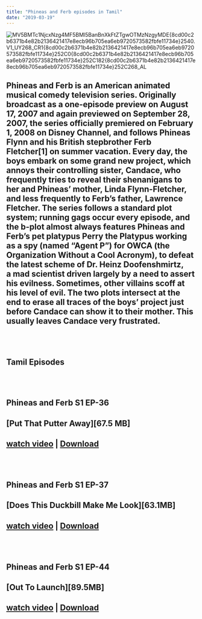 ```yaml
---
title: "Phineas and Ferb episodes in Tamil"
date: "2019-03-19"
---
```


![MV5BMTc1NjcxNzg4MF5BMl5BanBnXkFtZTgwOTMzNzgyMDE{8cd00c2b6371b4e82b2136421417e8ecb96b705ea6eb9720573582fbfe11734e}2540._V1_UY268_CR1{8cd00c2b6371b4e82b2136421417e8ecb96b705ea6eb9720573582fbfe11734e}252C0{8cd00c2b6371b4e82b2136421417e8ecb96b705ea6eb9720573582fbfe11734e}252C182{8cd00c2b6371b4e82b2136421417e8ecb96b705ea6eb9720573582fbfe11734e}252C268_AL_](https://3.bp.blogspot.com/-3Yxai17J5F0/WtIbptxvZ4I/AAAAAAAAA0c/vOfrk8UlAQw6UlPLQBQ6MHTc8hH6pXl5wCLcBGAs/s320/MV5BMTc1NjcxNzg4MF5BMl5BanBnXkFtZTgwOTMzNzgyMDE{8cd00c2b6371b4e82b2136421417e8ecb96b705ea6eb9720573582fbfe11734e}2540._V1_UY268_CR1{8cd00c2b6371b4e82b2136421417e8ecb96b705ea6eb9720573582fbfe11734e}252C0{8cd00c2b6371b4e82b2136421417e8ecb96b705ea6eb9720573582fbfe11734e}252C182{8cd00c2b6371b4e82b2136421417e8ecb96b705ea6eb9720573582fbfe11734e}252C268_AL_.jpg "MV5BMTc1NjcxNzg4MF5BMl5BanBnXkFtZTgwOTMzNzgyMDE{8cd00c2b6371b4e82b2136421417e8ecb96b705ea6eb9720573582fbfe11734e}2540._V1_UY268_CR1{8cd00c2b6371b4e82b2136421417e8ecb96b705ea6eb9720573582fbfe11734e}252C0{8cd00c2b6371b4e82b2136421417e8ecb96b705ea6eb9720573582fbfe11734e}252C182{8cd00c2b6371b4e82b2136421417e8ecb96b705ea6eb9720573582fbfe11734e}252C268_AL_")

## Phineas and Ferb is an American animated musical comedy television series. Originally broadcast as a one-episode preview on August 17, 2007 and again previewed on September 28, 2007, the series officially premiered on February 1, 2008 on Disney Channel, and follows Phineas Flynn and his British stepbrother Ferb Fletcher\[1\] on summer vacation. Every day, the boys embark on some grand new project, which annoys their controlling sister, Candace, who frequently tries to reveal their shenanigans to her and Phineas’ mother, Linda Flynn-Fletcher, and less frequently to Ferb’s father, Lawrence Fletcher. The series follows a standard plot system; running gags occur every episode, and the b-plot almost always features Phineas and Ferb’s pet platypus Perry the Platypus working as a spy (named “Agent P”) for OWCA (the Organization Without a Cool Acronym), to defeat the latest scheme of Dr. Heinz Doofenshmirtz, a mad scientist driven largely by a need to assert his evilness. Sometimes, other villains scoff at his level of evil. The two plots intersect at the end to erase all traces of the boys’ project just before Candace can show it to their mother. This usually leaves Candace very frustrated.

## ​

## Tamil Episodes

## ​

## Phineas and Ferb S1 EP-36

## \[Put That Putter Away\]\[67.5 MB\]

## [watch video](https://corneey.com/wORnqh) | [Download](https://corneey.com/wORnqh)

## ​

## Phineas and Ferb S1 EP-37

## \[Does This Duckbill Make Me Look\]\[63.1MB\]

## [watch video](https://corneey.com/wORngC) | [Download](https://corneey.com/wORngC)

## ​

## Phineas and Ferb S1 EP-44

## \[Out To Launch\]\[89.5MB\]

## [watch video](https://corneey.com/wORnPy) | [Download](https://corneey.com/wORnPy)
